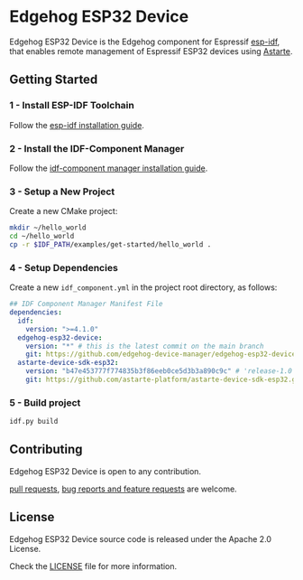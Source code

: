 <!---
  Copyright 2021,2022 SECO Mind Srl

  SPDX-License-Identifier: Apache-2.0
-->

# Edgehog ESP32 Device

Edgehog ESP32 Device is the Edgehog component for Espressif
[esp-idf](https://docs.espressif.com/projects/esp-idf/en/latest/), that enables remote management of
Espressif ESP32 devices using [Astarte](https://github.com/astarte-platform/).

## Getting Started

### 1 - Install ESP-IDF Toolchain

Follow the
[esp-idf installation guide](https://docs.espressif.com/projects/esp-idf/en/latest/esp32/get-started/linux-macos-setup.html#installation-step-by-step).

### 2 - Install the IDF-Component Manager

Follow the
[idf-component manager installation guide](https://github.com/espressif/idf-component-manager#installing-the-idf-component-manager).

### 3 - Setup a New Project

Create a new CMake project:

```bash
mkdir ~/hello_world
cd ~/hello_world
cp -r $IDF_PATH/examples/get-started/hello_world .
```

### 4 - Setup Dependencies

Create a new `idf_component.yml` in the project root directory, as follows:

```yaml
## IDF Component Manager Manifest File
dependencies:
  idf:
    version: ">=4.1.0"
  edgehog-esp32-device:
    version: "*" # this is the latest commit on the main branch
    git: https://github.com/edgehog-device-manager/edgehog-esp32-device.git
  astarte-device-sdk-esp32:
    version: "b47e453777f774835b3f86eeb0ce5d3b3a890c9c" # 'release-1.0' branch
    git: https://github.com/astarte-platform/astarte-device-sdk-esp32.git

```

### 5 - Build project

```bash
idf.py build
```

## Contributing

Edgehog ESP32 Device is open to any contribution.

[pull requests](https://github.com/edgehog-device-manager/edgehog-esp32-device/pulls),
[bug reports and feature requests](https://github.com/edgehog-device-manager/edgehog-esp32-device/issues)
are welcome.

## License

Edgehog ESP32 Device source code is released under the Apache 2.0 License.

Check the [LICENSE](LICENSE) file for more information.
